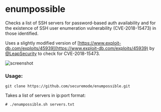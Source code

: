 # enumpossible
Checks a list of SSH servers for password-based auth availability and for the existence of SSH user enumeration  vulnerability (CVE-2018-15473) in those identified.

Uses a slightly modified version of [https://www.exploit-db.com/exploits/45939](https://www.exploit-db.com/exploits/45939) by [@LeapSecurity](https://www.twitter.com/@LeapSecurity) to check for CVE-2018-15473.

![screenshot](https://raw.githubusercontent.com/securemode/enumpossible/master/screenshot.png)

### Usage:
```
git clone https://github.com/securemode/enumpossible.git
```
Takes a list of servers in ip:port format:
```
# ./enumpossible.sh servers.txt
```
